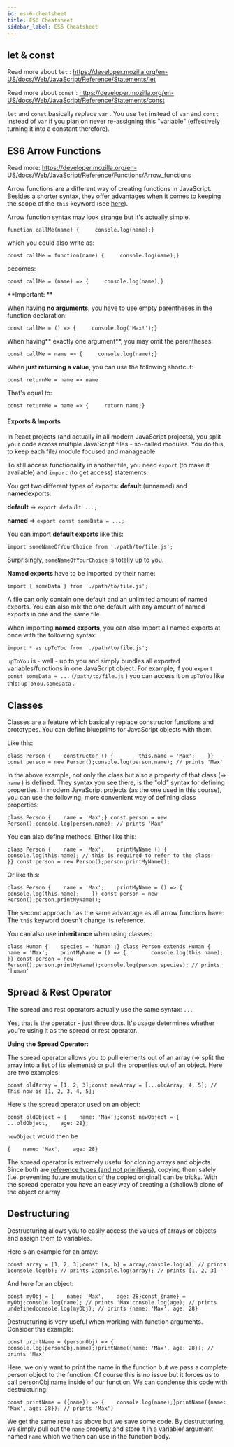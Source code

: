 ```yaml
---
id: es-6-cheatsheet
title: ES6 Cheatsheet
sidebar_label: ES6 Cheatsheet
---
```


## let & const

Read more about `let` : <https://developer.mozilla.org/en-US/docs/Web/JavaScript/Reference/Statements/let>

Read more about `const` : <https://developer.mozilla.org/en-US/docs/Web/JavaScript/Reference/Statements/const>

`let`  and `const`  basically replace `var` . You use `let`  instead of `var`  and `const`  instead of `var`  if you plan on never re-assigning this "variable" (effectively turning it into a constant therefore).

## ES6 Arrow Functions

Read more: <https://developer.mozilla.org/en-US/docs/Web/JavaScript/Reference/Functions/Arrow_functions>

Arrow functions are a different way of creating functions in JavaScript. Besides a shorter syntax, they offer advantages when it comes to keeping the scope of the `this`  keyword (see [here](https://developer.mozilla.org/en-US/docs/Web/JavaScript/Reference/Functions/Arrow_functions#No_binding_of_this)).

Arrow function syntax may look strange but it's actually simple.

```
function callMe(name) {     console.log(name);}
```

which you could also write as:

```
const callMe = function(name) {     console.log(name);}
```

becomes: 

```
const callMe = (name) => {     console.log(name);}
```

**Important: **

When having **no arguments**, you have to use empty parentheses in the function declaration:

```
const callMe = () => {     console.log('Max!');}
```

When having** exactly one argument**, you may omit the parentheses:

```
const callMe = name => {     console.log(name);}
```

When **just returning a value**, you can use the following shortcut:

```
const returnMe = name => name
```

That's equal to:

```
const returnMe = name => {     return name;}
```

#### **Exports & Imports**

In React projects (and actually in all modern JavaScript projects), you split your code across multiple JavaScript files - so-called modules. You do this, to keep each file/ module focused and manageable.

To still access functionality in another file, you need `export`  (to make it available) and `import`  (to get access) statements.

You got two different types of exports: **default** (unnamed) and **named**exports:

**default** => `export default ...;` 

**named** => `export const someData = ...;` 

You can import **default exports** like this:

`import someNameOfYourChoice from './path/to/file.js';` 

Surprisingly, `someNameOfYourChoice`  is totally up to you.

**Named exports** have to be imported by their name:

`import { someData } from './path/to/file.js';` 

A file can only contain one default and an unlimited amount of named exports. You can also mix the one default with any amount of named exports in one and the same file.

When importing **named exports**, you can also import all named exports at once with the following syntax:

`import * as upToYou from './path/to/file.js';` 

`upToYou`  is - well - up to you and simply bundles all exported variables/functions in one JavaScript object. For example, if you `export const someData = ...`  (`/path/to/file.js` ) you can access it on `upToYou`  like this: `upToYou.someData` .

## Classes

Classes are a feature which basically replace constructor functions and prototypes. You can define blueprints for JavaScript objects with them. 

Like this:

```
class Person {    constructor () {        this.name = 'Max';    }} const person = new Person();console.log(person.name); // prints 'Max'
```

In the above example, not only the class but also a property of that class (=> `name` ) is defined. They syntax you see there, is the "old" syntax for defining properties. In modern JavaScript projects (as the one used in this course), you can use the following, more convenient way of defining class properties:

```
class Person {    name = 'Max';} const person = new Person();console.log(person.name); // prints 'Max'
```

You can also define methods. Either like this:

```
class Person {    name = 'Max';    printMyName () {        console.log(this.name); // this is required to refer to the class!    }} const person = new Person();person.printMyName();
```

Or like this:

```
class Person {    name = 'Max';    printMyName = () => {        console.log(this.name);    }} const person = new Person();person.printMyName();
```

The second approach has the same advantage as all arrow functions have: The `this`  keyword doesn't change its reference.

You can also use **inheritance** when using classes:

```
class Human {    species = 'human';} class Person extends Human {    name = 'Max';    printMyName = () => {        console.log(this.name);    }} const person = new Person();person.printMyName();console.log(person.species); // prints 'human'
```

## Spread & Rest Operator

The spread and rest operators actually use the same syntax: `...` 

Yes, that is the operator - just three dots. It's usage determines whether you're using it as the spread or rest operator.

**Using the Spread Operator:**

The spread operator allows you to pull elements out of an array (=> split the array into a list of its elements) or pull the properties out of an object. Here are two examples:

```
const oldArray = [1, 2, 3];const newArray = [...oldArray, 4, 5]; // This now is [1, 2, 3, 4, 5];
```

Here's the spread operator used on an object:

```
const oldObject = {    name: 'Max'};const newObject = {    ...oldObject,    age: 28};
```

`newObject`  would then be

```
{    name: 'Max',    age: 28}
```

The spread operator is extremely useful for cloning arrays and objects. Since both are [reference types (and not primitives)](https://youtu.be/9ooYYRLdg_g), copying them safely (i.e. preventing future mutation of the copied original) can be tricky. With the spread operator you have an easy way of creating a (shallow!) clone of the object or array. 

## Destructuring

Destructuring allows you to easily access the values of arrays or objects and assign them to variables.

Here's an example for an array:

```
const array = [1, 2, 3];const [a, b] = array;console.log(a); // prints 1console.log(b); // prints 2console.log(array); // prints [1, 2, 3]
```

And here for an object:

```
const myObj = {    name: 'Max',    age: 28}const {name} = myObj;console.log(name); // prints 'Max'console.log(age); // prints undefinedconsole.log(myObj); // prints {name: 'Max', age: 28}
```

Destructuring is very useful when working with function arguments. Consider this example:

```
const printName = (personObj) => {    console.log(personObj.name);}printName({name: 'Max', age: 28}); // prints 'Max'
```

Here, we only want to print the name in the function but we pass a complete person object to the function. Of course this is no issue but it forces us to call personObj.name inside of our function. We can condense this code with destructuring:

```
const printName = ({name}) => {    console.log(name);}printName({name: 'Max', age: 28}); // prints 'Max')
```

We get the same result as above but we save some code. By destructuring, we simply pull out the `name`  property and store it in a variable/ argument named `name`  which we then can use in the function body.